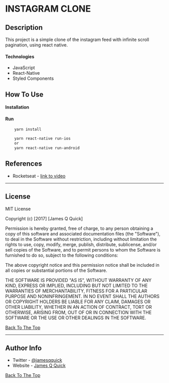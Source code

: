 # INSTAGRAM CLONE

## Description

This project is a simple clone of the instagram feed with infinite scroll pagination, using react native.

#### Technologies

- JavaScript
- React-Native
- Styled Components

## How To Use

#### Installation



#### Run

```html
    yarn install
```
```html
    yarn react-native run-ios
    or
    yarn react-native run-android
```

## References
- Rocketseat - [link to video](https://www.youtube.com/watch?v=2nXsLpUCO20&ab_channel=Rocketseat)

---

## License

MIT License

Copyright (c) [2017] [James Q Quick]

Permission is hereby granted, free of charge, to any person obtaining a copy
of this software and associated documentation files (the "Software"), to deal
in the Software without restriction, including without limitation the rights
to use, copy, modify, merge, publish, distribute, sublicense, and/or sell
copies of the Software, and to permit persons to whom the Software is
furnished to do so, subject to the following conditions:

The above copyright notice and this permission notice shall be included in all
copies or substantial portions of the Software.

THE SOFTWARE IS PROVIDED "AS IS", WITHOUT WARRANTY OF ANY KIND, EXPRESS OR
IMPLIED, INCLUDING BUT NOT LIMITED TO THE WARRANTIES OF MERCHANTABILITY,
FITNESS FOR A PARTICULAR PURPOSE AND NONINFRINGEMENT. IN NO EVENT SHALL THE
AUTHORS OR COPYRIGHT HOLDERS BE LIABLE FOR ANY CLAIM, DAMAGES OR OTHER
LIABILITY, WHETHER IN AN ACTION OF CONTRACT, TORT OR OTHERWISE, ARISING FROM,
OUT OF OR IN CONNECTION WITH THE SOFTWARE OR THE USE OR OTHER DEALINGS IN THE
SOFTWARE.

[Back To The Top](#read-me-template)

---

## Author Info

- Twitter - [@jamesqquick](https://twitter.com/jamesqquick)
- Website - [James Q Quick](https://jamesqquick.com)

[Back To The Top](#read-me-template)